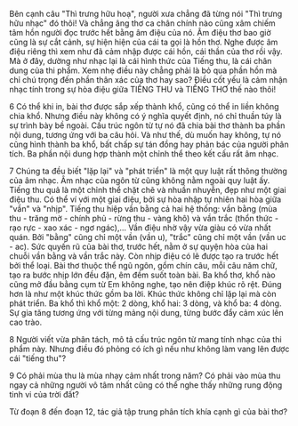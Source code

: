 Bên cạnh câu "Thì trưng hữu hoạ", người xưa chẳng đã từng nói "Thì trưng hữu nhạc" đó thôi! Và chẳng âng thơ ca chân chính nào cũng xâm chiếm tâm hồn người đọc trước hết bằng âm điệu của nó. Âm điệu thơ bao giờ cũng là sự cắt cảnh, sự hiện hiện của cái ta gọi là hồn thơ. Nghe được âm điệu riêng thì xem như đã cảm nhập được cái hồn, cái thần của thơ rồi vậy. Mà ở đây, dường như nhạc lại là cái hình thức của Tiếng thu, là cái chân dung của thi phẩm. Xem nhẹ điều này chẳng phải là bỏ qua phần hồn mà chỉ chú trọng đến phần thân xác của thơ hay sao? Điều cốt yếu là cảm nhận nhạc tính trong sự hòa điệu giữa TIẾNG THU và TIẾNG THƠ thế nào thôi!

6 Có thể khi in, bài thơ được sắp xếp thành khổ, cũng có thể in liền không chia khổ. Nhưng điều này không có ý nghĩa quyết định, nó chỉ thuần túy là sự trình bày bề ngoài. Cấu trúc ngôn từ tự nó đã chia bài thơ thành ba phần nội dung, tương ứng với ba câu hỏi. Và như thế, dù muốn hay không, tự nó cũng hình thành ba khổ, bất chấp sự tán đồng hay phản bác của người phân tích. Ba phần nội dung hợp thành một chỉnh thể theo kết cấu rất âm nhạc.

7 Chúng ta đều biết "lặp lại" và "phát triển" là một quy luật rất thông thường của âm nhạc. Âm nhạc của ngôn từ cũng không nằm ngoài quy luật ấy. Tiếng thu quả là một chỉnh thể chặt chẽ và nhuần nhuyễn, đẹp như một giai điệu thu. Có thể ví với một giai điệu, bởi sự hòa nhập tự nhiên hai hòa giữa "vần" và "nhịp". Tiếng thu hiệp vần bằng cả hai hệ thống: vần bằng (mùa thu - trăng mờ - chính phủ - rừng thu - vàng khô) và vần trắc (thổn thức - rạo rực - xao xác - ngơ ngác),... Vần điệu nhờ vậy vừa giàu có vừa nhất quán. Bởi "bằng" cũng chỉ một vần (vần u), "trắc" cũng chỉ một vần (vần uc - ac). Sức quyến rũ của bài thơ, trước hết, nằm ở sự quyện hòa của hai chuỗi vần bằng và vần trắc này. Còn nhịp điệu có lẽ được tạo ra trước hết bởi thể loại. Bài thơ thuộc thể ngũ ngôn, gồm chín câu, mỗi câu năm chữ, tạo ra bước nhịp lớn đều đặn, êm đềm suốt toàn bài. Ba khổ thơ, khổ nào cũng mở đầu bằng cụm từ Em không nghe, tạo nên điệp khúc rõ rệt. Đúng hơn là như một khúc thức gồm ba lời. Khúc thức không chỉ lặp lại mà còn phát triển. Ba khổ thì khổ một: 2 dòng, khổ hai: 3 dòng, và khổ ba: 4 dòng. Sự gia tăng tương ứng với từng mảng nội dung, từng bước đẩy cảm xúc lên cao trào.

8 Người viết vừa phân tách, mô tả cấu trúc ngôn từ mang tính nhạc của thi phẩm này. Nhưng điều đó phỏng có ích gì nếu như không làm vang lên được cái "tiếng thu"?

9 Có phải mùa thu là mùa nhạy cảm nhất trong năm? Có phải vào mùa thu ngay cả những người vô tâm nhất cũng có thể nghe thấy những rung động tinh vi của trời đất?

Từ đoạn 8 đến đoạn 12, tác giả tập trung phân tích khía cạnh gì của bài thơ?